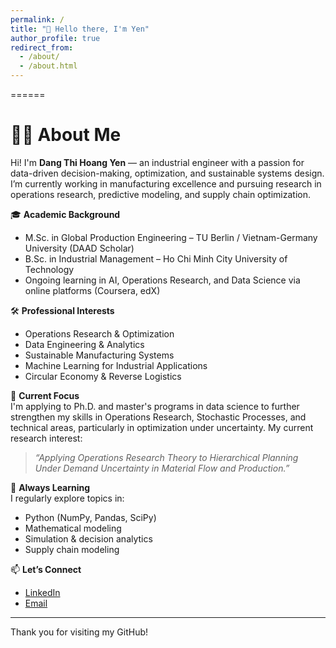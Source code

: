 ```yaml
---
permalink: /
title: "👋 Hello there, I'm Yen"
author_profile: true
redirect_from: 
  - /about/
  - /about.html
---
```



======
# 👩‍💻 About Me

Hi! I'm **Dang Thi Hoang Yen** — an industrial engineer with a passion for data-driven decision-making, optimization, and sustainable systems design. I’m currently working in manufacturing excellence and pursuing research in operations research, predictive modeling, and supply chain optimization.

🎓 **Academic Background**  
- M.Sc. in Global Production Engineering – TU Berlin / Vietnam-Germany University (DAAD Scholar)  
- B.Sc. in Industrial Management – Ho Chi Minh City University of Technology  
- Ongoing learning in AI, Operations Research, and Data Science via online platforms (Coursera, edX)

🛠️ **Professional Interests**  
- Operations Research & Optimization  
- Data Engineering & Analytics  
- Sustainable Manufacturing Systems  
- Machine Learning for Industrial Applications  
- Circular Economy & Reverse Logistics

📌 **Current Focus**  
I'm applying to Ph.D. and master's programs in data science to further strengthen my skills in Operations Research, Stochastic Processes, and technical areas, particularly in optimization under uncertainty. My current research interest:  
> *“Applying Operations Research Theory to Hierarchical Planning Under Demand Uncertainty in Material Flow and Production.”*

🌱 **Always Learning**  
I regularly explore topics in:
- Python (NumPy, Pandas, SciPy)
- Mathematical modeling
- Simulation & decision analytics
- Supply chain modeling

📫 **Let’s Connect**  
- [LinkedIn](https://www.linkedin.com/in/yen-dang-0103/)  
- [Email](mailto:yendang.dthy@gmail.com)  
---

Thank you for visiting my GitHub!
